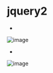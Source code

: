 # jquery2

-
![image](https://user-images.githubusercontent.com/54789601/113697201-d9d64780-970d-11eb-8b43-dc5e4a1936bd.png)

-
![image](https://user-images.githubusercontent.com/54789601/113697210-dba00b00-970d-11eb-9a0e-a3b863d34599.png)
